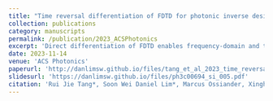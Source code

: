 ```yaml
---
title: "Time reversal differentiation of FDTD for photonic inverse design"
collection: publications
category: manuscripts
permalink: /publication/2023_ACSPhotonics
excerpt: 'Direct differentiation of FDTD enables frequency-domain and time-domain topology optimization.'
date: 2023-11-14
venue: 'ACS Photonics'
paperurl: 'http://danlimsw.github.io/files/tang_et_al_2023_time_reversal_differentiation_of_fdtd_for_photonic_inverse_design.pdf'
slidesurl: 'https://danlimsw.github.io/files/ph3c00694_si_005.pdf'
citation: 'Rui Jie Tang*, Soon Wei Daniel Lim*, Marcus Ossiander, Xinghui Yin, Federico Capasso, Time reversal differentiation of FDTD for photonic inverse design, <i>ACS Photonics</i> <b>10</b>(12), 4140-4150 (2023).'
---
```

